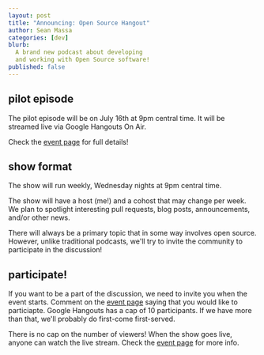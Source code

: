 ```yaml
---
layout: post
title: "Announcing: Open Source Hangout"
author: Sean Massa
categories: [dev]
blurb:
  A brand new podcast about developing
  and working with Open Source software!
published: false
---
```


## pilot episode

The pilot episode will be on
July 16th at 9pm central time.
It will be streamed live via
Google Hangouts On Air.

Check the
[event page](https://plus.google.com/events/c3fdsk0a4232krfplb0hai6qlqo)
for full details!

## show format

The show will run weekly,
Wednesday nights at 9pm central time.

The show will have a host (me!)
and a cohost that may change per week.
We plan to spotlight
interesting pull requests,
blog posts,
announcements,
and/or other news.

There will always be a primary topic
that in some way involves open source.
However, unlike traditional podcasts,
we'll try to invite the community to
participate in the discussion!

## participate!

If you want to be a part of the discussion,
we need to invite you when the event starts.
Comment on the [event page](https://plus.google.com/events/c3fdsk0a4232krfplb0hai6qlqo)
saying that you would like to particiapte.
Google Hangouts has a cap of 10 participants.
If we have more than that,
we'll probably do first-come first-served.

There is no cap on the number of viewers!
When the show goes live,
anyone can watch the live stream.
Check the [event page](https://plus.google.com/events/c3fdsk0a4232krfplb0hai6qlqo)
for more info.
